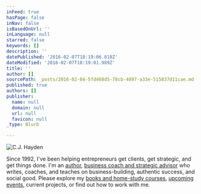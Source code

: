 ```yaml
---
inFeed: true
hasPage: false
inNav: false
isBasedOnUrl: ''
inLanguage: null
starred: false
keywords: []
description: ''
datePublished: '2016-02-07T18:19:06.818Z'
dateModified: '2016-02-07T18:19:01.989Z'
title: ''
author: []
sourcePath: _posts/2016-02-04-5fd468d5-78cb-4897-a33e-515837d11cae.md
published: true
authors: []
publisher:
  name: null
  domain: null
  url: null
  favicon: null
_type: Blurb

---
```

![C.J. Hayden](https://s3-us-west-2.amazonaws.com/the-grid-img/p/63c51d50020a907a9549082a4e43957d7efca0b5.jpg)

Since 1992, I've been helping entrepreneurs get clients, get strategic, and get things done.
I'm an [author][0], [business coach and strategic advisor][1] who writes, coaches, and teaches on business-building, authentic success, and social good. Please explore my [books and home-study courses][2], [upcoming events][3], current projects, or find out how to work with me.

[0]: http://www.cjhayden.com/books-audio/
[1]: http://www.cjhayden.com/about-cj/business-coaching/
[2]: http://cjhayden.com/books-audio/
[3]: http://cjhayden.com/category/calendar/